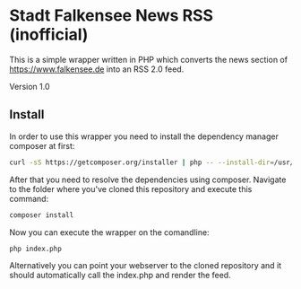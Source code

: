 Stadt Falkensee News RSS (inofficial)
==========================
This is a simple wrapper written in PHP which converts the news section of https://www.falkensee.de into an RSS 2.0 feed.

Version 1.0

Install
-------

In order to use this wrapper you need to install the dependency manager composer at first:

```bash
curl -sS https://getcomposer.org/installer | php -- --install-dir=/usr/local/bin --filename=composer
```

After that you need to resolve the dependencies using composer. Navigate to the folder where you've cloned this repository and execute this command:
```bash
composer install
```

Now you can execute the wrapper on the comandline:
```bash
php index.php
```
Alternatively you can point your webserver to the cloned repository and it should automatically call the index.php and render the feed. 
